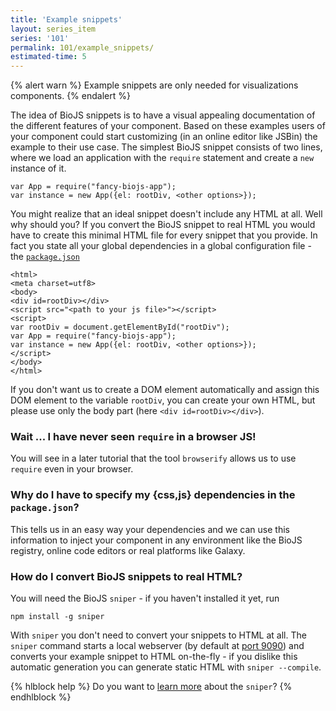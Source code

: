 ```yaml
---
title: 'Example snippets'
layout: series_item
series: '101'
permalink: 101/example_snippets/
estimated-time: 5
---
```


{% alert warn %}
Example snippets are only needed for visualizations components.
{% endalert %}

The idea of BioJS snippets is to have a visual appealing documentation of the different features of your component.
Based on these examples users of your component could start customizing (in an online editor like JSBin) the example to their use case.
The simplest BioJS snippet consists of two lines, where we load an application with the `require` statement and create a `new` instance of it.

~~~
var App = require("fancy-biojs-app");
var instance = new App({el: rootDiv, <other options>});
~~~

You might realize that an ideal snippet doesn't include any HTML at all. Well why should you?
If you convert the BioJS snippet to real HTML you would have to create this minimal HTML file for every snippet that you provide. In fact you state all your global dependencies in a global configuration file - the [`package.json`]({{site.baseurl}}/details/package_json)

~~~
<html>
<meta charset=utf8>
<body>
<div id=rootDiv></div>
<script src="<path to your js file>"></script>
<script>
var rootDiv = document.getElementById("rootDiv");
var App = require("fancy-biojs-app");
var instance = new App({el: rootDiv, <other options>});
</script>
</body>
</html>
~~~

If you don't want us to create a DOM element automatically and assign this DOM element to the variable `rootDiv`, you can create your own HTML, but please use only the body part (here `<div id=rootDiv></div>`).

### Wait ... I have never seen `require` in a browser JS!

You will see in a later tutorial that the tool `browserify` allows us to use `require` even in your browser.

### Why do I have to specify my {css,js} dependencies in the `package.json`?

This tells us in an easy way your dependencies and we can use this information to inject your component in any environment like the BioJS registry, online code editors or real platforms like Galaxy.

### How do I convert BioJS snippets to real HTML?

You will need the BioJS `sniper` - if you haven't installed it yet, run

~~~
npm install -g sniper
~~~

With `sniper` you don't need to convert your snippets to HTML at all. The `sniper` command starts a local webserver (by default at [port 9090](http://localhost:9090)) and converts your example snippet to HTML on-the-fly - if you dislike this automatic generation you can generate static HTML with `sniper --compile`.

{% hlblock help %}
Do you want to [learn more](https://github.com/biojs/sniper) about the `sniper`?
{% endhlblock %}
